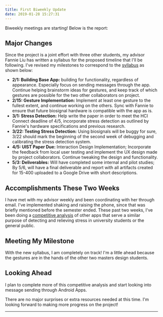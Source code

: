 ```yaml
---
title: First Biweekly Update
date: 2019-01-28 15:27:31
---
```


Biweekly meetings are starting! Below is the report:

## Major Changes
 Since the project is a joint effort with three other students, my advisor Fannie Liu
 has written a syllabus for the proposed timeline that I'll be following. I've revised
 my milestones to correspond to the [syllabus](https://docs.google.com/document/d/1FP9NxLKu0oAbKUnAQtEWmshNW047A-YwUBGoOy_lv50/edit)
 as shown below: <br>
 * **2/1: Building Base App:** building for functionality, regardless of appearance. Especially
  focus on sending messages through the app. Continue helping brainstorm ideas for gestures,
  and keep track of which gestures are possible for the two other collaborators on project.
 * **2/15: Gesture Implementation:** Implement at least one gesture to the fullest extent, and
  continue working on the others. Sync with Fannie to ensure that future biosignal hardware
  is compatible with the app as is.
 * **3/1: Stress Detection:** Help write the paper in order to meet the HCI Connect deadline of 4/5, incorporate stress detection as outlined by Fannie's hardware specifications and previous research.
 * **3/22: Testing Stress Detection:** Using biosignals will be buggy for sure, 3/22 should mark the beginning of the second week of debugging and calibrating the stress detection system.
 * **4/5: UIST Paper Due:** Interaction Design Implementation; Incorporate the feedback from local user testing and implement the UX design made by project collaborators. Continue tweaking the design and functionality.
 * **5/3: Deliverables:** Will have completed some internal and pilot studies; By 5/6, will have a final deliverable and report with all artifacts created for 15-400 uploaded to a Google Drive with short descriptions. <br>


## Accomplishments These Two Weeks
I have met with my advisor weekly and been coordinating with her through email. I've implemented shaking and raising the phone, since that was briefly mentioned before the semester ended. These past two weeks, I've been doing a [competitive analysis](https://drive.google.com/open?id=1KxSLijEw_-tvHY8kYoTcfR8PlSfMAvTEsvENT72Om_A) of other apps that serve a similar purpose of detecting and relieving stress in university students or the general public.
## Meeting My Milestone
With the new syllabus, I am completely on track! I'm a little ahead because the gestures are in the hands of the other two masters design students.
## Looking Ahead
I plan to complete more of this competitive analysis and start looking into message sending through Android Apps.

There are no major surprises or extra resources needed at this time. I'm looking forward to making more progress on the project!



---